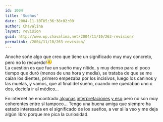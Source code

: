 ```yaml
---
id: 1004
title: 'Sueños'
date: 2004-11-10T05:36:38+02:00
author: Chavalina
layout: revision
guid: http://www.wp.chavalina.net/2004/11/10/263-revision/
permalink: /2004/11/10/263-revision/
---
```

Anoche soñé algo que creo que tiene un significado muy muy concreto, pero no lo recuerdo!![emo](/imagenes/emoticonos/triste.gif)  
La cuestión es que fue un sueño muy nítido, y muy denso para el poco tiempo que duró (menos de una hora y media), se trataba de que se me caían los dientes, primero empezaba por los incisivos, luego los caninos y las muelas, y vamos, que al final del sueño, cuando me quedaban uno o dos, decidía ir al médico…

En internet he encontrado <a href="http://www.dreamsonweb.net/es/sognodelgiorno/200405/caida_de_dientes_926.html" target="_blank">algunas</a> <a href="http://www.zonalibre.org/blog/dario/archives/000025.html" target="_blank">interpretaciones</a> <a href="http://usuarios.lycos.es/mas_alla/sueno/inter.htm" target="_blank">y eso</a> pero no son muy coherentes entre sí tampoco… Tengo una buena amiga que siempre ha estado interesada en el significado de los sueños, a ver si la veo y me deja algún libro porque me pica la curiosidad.